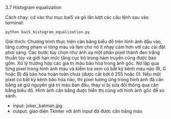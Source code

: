 3.7 Histogram equalization

Cách chạy: cd vào thư mục bai5 và gõ lần lượt các câu lệnh sau vào terminal:

    python bai5_histogram_equalization.py


Giải thích: 
   Chương trình thực hiện cân bằng biểu đồ trên hình ảnh đầu vào, tăng cường phạm vi tông màu và làm cho nó ít nhạy cảm hơn với các cài đặt phơi sáng. Các bước tùy chọn như ánh xạ một phần pixel thành đen trắng thuần túy và giới hạn mức tăng cục bộ trong hàm truyền cũng được bao gồm. Xử lý trường hợp các giá trị màu bão hòa trong ảnh gốc. Nó lặp qua từng pixel trong hình ảnh màu và kiểm tra xem có bất kỳ kênh màu nào (R, G hoặc B) đã bão hòa hoàn toàn chưa (được cắt bớt ở 255 hoặc 0). Nếu một pixel có bất kỳ kênh bão hòa nào, thì pixel tương ứng trong hình ảnh đã cân bằng sẽ giữ nguyên giá trị màu ban đầu, thay vì bị sửa đổi thông qua cân bằng biểu đồ. Hình ảnh cân bằng được hiển thị cùng với hình ảnh gốc để so sánh.

- input: joker_batman.jpg
- output: giao diện Tkinter với ảnh input đã được cân băng màu

